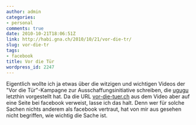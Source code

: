 ```yaml
---
author: admin
categories:
- personal
comments: true
date: 2010-10-21T18:06:51Z
link: http://habi.gna.ch/2010/10/21/vor-die-tr/
slug: vor-die-tr
tags:
- facebook
title: Vor die Tür
wordpress_id: 2247
---
```


Eigentlich wollte ich ja etwas über die witzigen und wichtigen Videos der "Vor die Tür"-Kampagne zur Ausschaffungsinitiative schreiben, die [ugugu](http://blogdessennamenmansichnichtmerkenkann.wordpress.com/2010/10/19/vor-die-tur/) letzthin vorgestellt hat. Da die URL [vor-die-tuer.ch](http://vor-die-tuer.ch/) aus dem Video aber auf eine Seite bei facebook verweist, lasse ich das halt. Denn wer für solche Sachen nichts anderem als facebook vertraut, hat von mir aus gesehen nicht begriffen, wie wichtig die Sache ist.



